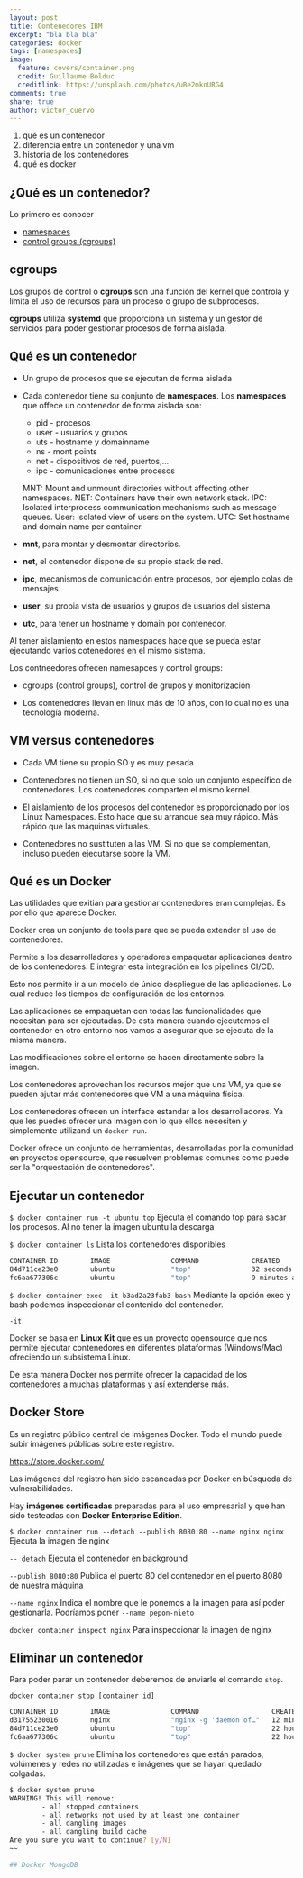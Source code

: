 ```yaml
---
layout: post
title: Contenedores IBM
excerpt: "bla bla bla"
categories: docker
tags: [namespaces]
image:
  feature: covers/container.png
  credit: Guillaume Bolduc
  creditlink: https://unsplash.com/photos/uBe2mknURG4
comments: true
share: true
author: victor_cuervo
---
```


1. qué es un contenedor
2. diferencia entre un contenedor y una vm
3. historia de los contenedores
4. qué es docker

## ¿Qué es un contenedor?
Lo primero es conocer



* [namespaces](https://lwn.net/Articles/528078/)
* [control groups (cgroups)](https://access.redhat.com/documentation/en-us/red_hat_enterprise_linux/6/html/resource_management_guide/ch01)


## cgroups
Los grupos de control o **cgroups** son una función del kernel que controla y limita el uso de recursos para un proceso o grupo de subprocesos.

**cgroups** utiliza **systemd** que proporciona un sistema y un gestor de servicios para poder gestionar procesos de forma aislada.



## Qué es un contenedor
* Un grupo de procesos que se ejecutan de forma aislada
* Cada contenedor tiene su conjunto de **namespaces**. Los **namespaces** que offece un contenedor de forma aislada son:


  * pid - procesos
  * user - usuarios y grupos
  * uts - hostname y domainname
  * ns - mont points
  * net - dispositivos de red, puertos,...
  * ipc - comunicaciones entre procesos



  MNT: Mount and unmount directories without affecting other namespaces.
  NET: Containers have their own network stack.
  IPC: Isolated interprocess communication mechanisms such as message queues.
  User: Isolated view of users on the system.
  UTC: Set hostname and domain name per container.



 * **mnt**, para montar y desmontar directorios.
 * **net**, el contenedor dispone de su propio stack de red.
 * **ipc**, mecanismos de comunicación entre procesos, por ejemplo colas de mensajes.
 * **user**, su propia vista de usuarios y grupos de usuarios del sistema.
 * **utc**, para tener un hostname y domain por contenedor.

 Al tener aislamiento en estos namespaces hace que se pueda estar ejecutando varios cotenedores en el mismo sistema.


Los contneedores ofrecen namesapces y control groups:

* cgroups (control groups), control de grupos y monitorización

* Los contenedores llevan en linux más de 10 años, con lo cual no es una tecnología moderna.




## VM versus contenedores
* Cada VM tiene su propio SO y es muy pesada
* Contenedores no tienen un SO, si no que solo un conjunto específico de contenedores. Los contenedores comparten el mismo kernel.

* El aislamiento de los procesos del contenedor es proporcionado por los Linux Namespaces. Esto hace que su arranque sea muy rápido. Más rápido que las máquinas virtuales.

* Contenedores no sustituten a las VM. Si no que se complementan, incluso pueden ejecutarse sobre la VM.


## Qué es un Docker

Las utilidades que exitian para gestionar contenedores eran complejas. Es por ello que aparece Docker.

Docker crea un conjunto de tools para que se pueda extender el uso de contenedores.

Permite a los desarrolladores y operadores empaquetar aplicaciones dentro de los contenedores. E integrar esta integración en los pipelines CI/CD.

Esto nos permite ir a un modelo de único despliegue de las aplicaciones. Lo cual reduce los tiempos de configuración de los entornos.

Las aplicaciones se empaquetan con todas las funcionalidades que necesitan para ser ejecutadas. De esta manera cuando ejecutemos el contenedor en otro entorno nos vamos a asegurar que se ejecuta de la misma manera.

Las modificaciones sobre el entorno se hacen directamente sobre la imagen.

Los contenedores aprovechan los recursos mejor que una VM, ya que se pueden ajutar más contenedores que VM a una máquina física.

Los contenedores ofrecen un interface estandar a los desarrolladores. Ya que les puedes ofrecer una imagen con lo que ellos necesiten y simplemente utilizand un `docker run`.

Docker ofrece un conjunto de herramientas, desarrolladas por la comunidad en proyectos opensource, que resuelven problemas comunes como puede ser la "orquestación de contenedores".


## Ejecutar un contenedor

`$ docker container run -t ubuntu top`
Ejecuta el comando top para sacar los procesos. Al no tener la imagen ubuntu la descarga

`$ docker container ls`
Lista los contenedores disponibles

~~~sh
CONTAINER ID        IMAGE               COMMAND             CREATED             STATUS              PORTS               NAMES
84d711ce23e0        ubuntu              "top"               32 seconds ago      Up 31 seconds                           optimistic_hodgkin
fc6aa677306c        ubuntu              "top"               9 minutes ago       Up 9 minutes                            agitated_tereshkova
~~~

`$ docker container exec -it b3ad2a23fab3 bash`
Mediante la opción exec y bash podemos inspeccionar el contenido del contenedor.

`-it`


Docker se basa en **Linux Kit** que es un proyecto opensource que nos permite ejecutar contenedores en diferentes plataformas (Windows/Mac) ofreciendo un subsistema Linux.

De esta manera Docker nos permite ofrecer la capacidad de los contenedores a muchas plataformas y así extenderse más.


## Docker Store
Es un registro público central de imágenes Docker.
Todo el mundo puede subir imágenes públicas sobre este registro.

https://store.docker.com/


Las imágenes del registro han sido escaneadas por Docker en búsqueda de vulnerabilidades.

Hay **imágenes certificadas** preparadas para el uso empresarial y que han sido testeadas con **Docker Enterprise Edition**.

`$ docker container run --detach --publish 8080:80 --name nginx nginx`
Ejecuta la imagen de nginx

`-- detach`
Ejecuta el contenedor en background

`--publish 8080:80`
Publica el puerto 80 del contenedor en el puerto 8080 de nuestra máquina

`--name nginx`
Indica el nombre que le ponemos a la imagen para así poder gestionarla. Podríamos poner `--name pepon-nieto`




`docker container inspect nginx`
Para inspeccionar la imagen de nginx


## Eliminar un contenedor

Para poder parar un contenedor deberemos de enviarle el comando `stop`.

`docker container stop [container id]`


~~~sh
CONTAINER ID        IMAGE               COMMAND                  CREATED             STATUS              PORTS                  NAMES
d31755230016        nginx               "nginx -g 'daemon of…"   12 minutes ago      Up 12 minutes       0.0.0.0:8080->80/tcp   nginx
84d711ce23e0        ubuntu              "top"                    22 hours ago        Up 22 hours                                optimistic_hodgkin
fc6aa677306c        ubuntu              "top"                    22 hours ago        Up 22 hours                                agitated_tereshkova
~~~


`$ docker system prune`
Elimina los contenedores que están parados, volúmenes y redes no utilizadas e imágenes que se hayan quedado colgadas.

~~~sh
$ docker system prune
WARNING! This will remove:
        - all stopped containers
        - all networks not used by at least one container
        - all dangling images
        - all dangling build cache
Are you sure you want to continue? [y/N]
~~

## Docker MongoDB
